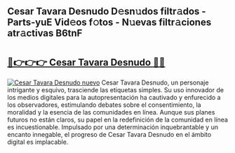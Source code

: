 ## Cesar Tavara Desnudo D𝚎sn𝚞dos filtr𝚊dos - Parts-yuE Vid𝚎os f𝚘tos - N𝚞evas filtr𝚊ciones atr𝚊ctivas B6tnF

# <h2><a href="http://mb43tc.tromn.icu/?c=Cesar+Tavara+Desnudo">🔗👉👉👉 Cesar Tavara Desnudo 🔗🔗</a></h2>

[![Cesar Tavara Desnudo nuevo](https://i.imgur.com/pEAQMta.gif)](http://mb43tc.tromn.icu/?c=Cesar+Tavara+Desnudo)
Cesar Tavara Desnudo, un personaje intrigante y esquivo, trasciende las etiquetas simples. Su uso innovador de los medios digitales para la autopresentación ha cautivado y enfurecido a los observadores, estimulando debates sobre el consentimiento, la moralidad y la esencia de las comunidades en línea. Aunque sus planes futuros no están claros, su papel en la redefinición de la comunidad en línea es incuestionable. Impulsado por una determinación inquebrantable y un encanto innegable, el progreso de Cesar Tavara Desnudo en el ámbito digital es implacable.
